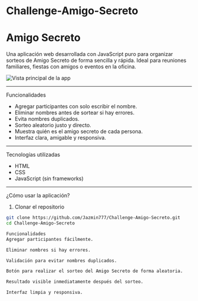 # Challenge-Amigo-Secreto
#  Amigo Secreto

Una aplicación web desarrollada con JavaScript puro para organizar sorteos de Amigo Secreto de forma sencilla y rápida. Ideal para reuniones familiares, fiestas con amigos o eventos en la oficina.

![Vista principal de la app](./assets/captura-principal.png)


---

Funcionalidades

- Agregar participantes con solo escribir el nombre.
- Eliminar nombres antes de sortear si hay errores.
- Evita nombres duplicados.
- Sorteo aleatorio justo y directo.
-  Muestra quién es el amigo secreto de cada persona.
-  Interfaz clara, amigable y responsiva.

---

 Tecnologías utilizadas

- HTML
- CSS
- JavaScript (sin frameworks)

---

 ¿Cómo usar la aplicación?

 1. Clonar el repositorio

```bash
git clone https://github.com/Jazmin777/Challenge-Amigo-Secreto.git
cd Challenge-Amigo-Secreto

Funcionalidades
Agregar participantes fácilmente.

Eliminar nombres si hay errores.

Validación para evitar nombres duplicados.

Botón para realizar el sorteo del Amigo Secreto de forma aleatoria.

Resultado visible inmediatamente después del sorteo.

Interfaz limpia y responsiva.
